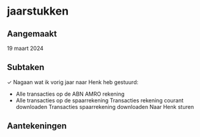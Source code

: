 # jaarstukken
## Aangemaakt 
19 maart 2024
## Subtaken
✓ Nagaan wat ik vorig jaar naar Henk heb gestuurd:
- Alle transacties op de ABN AMRO rekening
- Alle transacties op de spaarrekening
Transacties rekening courant downloaden
Transacties spaarrekening downloaden
Naar Henk sturen

## Aantekeningen 